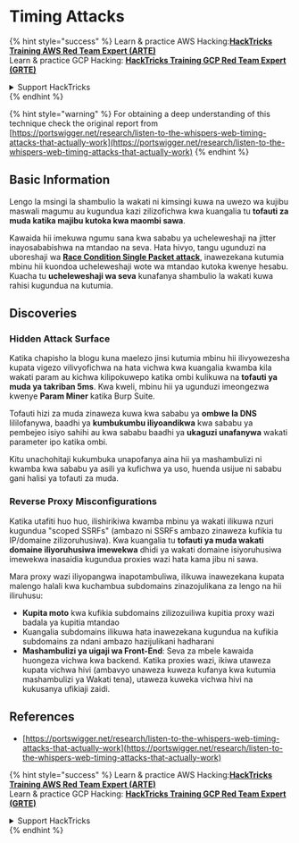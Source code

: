 # Timing Attacks

{% hint style="success" %}
Learn & practice AWS Hacking:<img src="../.gitbook/assets/arte.png" alt="" data-size="line">[**HackTricks Training AWS Red Team Expert (ARTE)**](https://training.hacktricks.xyz/courses/arte)<img src="../.gitbook/assets/arte.png" alt="" data-size="line">\
Learn & practice GCP Hacking: <img src="../.gitbook/assets/grte.png" alt="" data-size="line">[**HackTricks Training GCP Red Team Expert (GRTE)**<img src="../.gitbook/assets/grte.png" alt="" data-size="line">](https://training.hacktricks.xyz/courses/grte)

<details>

<summary>Support HackTricks</summary>

* Check the [**subscription plans**](https://github.com/sponsors/carlospolop)!
* **Join the** 💬 [**Discord group**](https://discord.gg/hRep4RUj7f) or the [**telegram group**](https://t.me/peass) or **follow** us on **Twitter** 🐦 [**@hacktricks\_live**](https://twitter.com/hacktricks\_live)**.**
* **Share hacking tricks by submitting PRs to the** [**HackTricks**](https://github.com/carlospolop/hacktricks) and [**HackTricks Cloud**](https://github.com/carlospolop/hacktricks-cloud) github repos.

</details>
{% endhint %}

{% hint style="warning" %}
For obtaining a deep understanding of this technique check the original report from [https://portswigger.net/research/listen-to-the-whispers-web-timing-attacks-that-actually-work](https://portswigger.net/research/listen-to-the-whispers-web-timing-attacks-that-actually-work)
{% endhint %}

## Basic Information

Lengo la msingi la shambulio la wakati ni kimsingi kuwa na uwezo wa kujibu maswali magumu au kugundua kazi zilizofichwa kwa kuangalia tu **tofauti za muda katika majibu kutoka kwa maombi sawa**.

Kawaida hii imekuwa ngumu sana kwa sababu ya ucheleweshaji na jitter inayosababishwa na mtandao na seva. Hata hivyo, tangu ugunduzi na uboreshaji wa [**Race Condition Single Packet attack**](race-condition.md#http-2-single-packet-attack-vs.-http-1.1-last-byte-synchronization), inawezekana kutumia mbinu hii kuondoa ucheleweshaji wote wa mtandao kutoka kwenye hesabu.\
Kuacha tu **ucheleweshaji wa seva** kunafanya shambulio la wakati kuwa rahisi kugundua na kutumia.

## Discoveries

### Hidden Attack Surface

Katika chapisho la blogu kuna maelezo jinsi kutumia mbinu hii ilivyowezesha kupata vigezo vilivyofichwa na hata vichwa kwa kuangalia kwamba kila wakati param au kichwa kilipokuwepo katika ombi kulikuwa na **tofauti ya muda ya takriban 5ms**. Kwa kweli, mbinu hii ya ugunduzi imeongezwa kwenye **Param Miner** katika Burp Suite.

Tofauti hizi za muda zinaweza kuwa kwa sababu ya **ombwe la DNS** lililofanywa, baadhi ya **kumbukumbu iliyoandikwa** kwa sababu ya pembejeo isiyo sahihi au kwa sababu baadhi ya **ukaguzi unafanywa** wakati parameter ipo katika ombi.

Kitu unachohitaji kukumbuka unapofanya aina hii ya mashambulizi ni kwamba kwa sababu ya asili ya kufichwa ya uso, huenda usijue ni sababu gani halisi ya tofauti za muda.

### Reverse Proxy Misconfigurations

Katika utafiti huo huo, ilishirikiwa kwamba mbinu ya wakati ilikuwa nzuri kugundua "scoped SSRFs" (ambazo ni SSRFs ambazo zinaweza kufikia tu IP/domaine zilizoruhusiwa). Kwa kuangalia tu **tofauti ya muda wakati domaine iliyoruhusiwa imewekwa** dhidi ya wakati domaine isiyoruhusiwa imewekwa inasaidia kugundua proxies wazi hata kama jibu ni sawa.

Mara proxy wazi iliyopangwa inapotambuliwa, ilikuwa inawezekana kupata malengo halali kwa kuchambua subdomains zinazojulikana za lengo na hii iliruhusu:

* **Kupita moto** kwa kufikia subdomains zilizozuiliwa kupitia proxy wazi badala ya kupitia mtandao
* Kuangalia subdomains ilikuwa hata inawezekana kugundua na kufikia subdomains za ndani ambazo hazijulikani hadharani
* **Mashambulizi ya uigaji wa Front-End**: Seva za mbele kawaida huongeza vichwa kwa backend. Katika proxies wazi, ikiwa utaweza kupata vichwa hivi (ambavyo unaweza kuweza kufanya kwa kutumia mashambulizi ya Wakati tena), utaweza kuweka vichwa hivi na kukusanya ufikiaji zaidi.

## References

* [https://portswigger.net/research/listen-to-the-whispers-web-timing-attacks-that-actually-work](https://portswigger.net/research/listen-to-the-whispers-web-timing-attacks-that-actually-work)

{% hint style="success" %}
Learn & practice AWS Hacking:<img src="../.gitbook/assets/arte.png" alt="" data-size="line">[**HackTricks Training AWS Red Team Expert (ARTE)**](https://training.hacktricks.xyz/courses/arte)<img src="../.gitbook/assets/arte.png" alt="" data-size="line">\
Learn & practice GCP Hacking: <img src="../.gitbook/assets/grte.png" alt="" data-size="line">[**HackTricks Training GCP Red Team Expert (GRTE)**<img src="../.gitbook/assets/grte.png" alt="" data-size="line">](https://training.hacktricks.xyz/courses/grte)

<details>

<summary>Support HackTricks</summary>

* Check the [**subscription plans**](https://github.com/sponsors/carlospolop)!
* **Join the** 💬 [**Discord group**](https://discord.gg/hRep4RUj7f) or the [**telegram group**](https://t.me/peass) or **follow** us on **Twitter** 🐦 [**@hacktricks\_live**](https://twitter.com/hacktricks\_live)**.**
* **Share hacking tricks by submitting PRs to the** [**HackTricks**](https://github.com/carlospolop/hacktricks) and [**HackTricks Cloud**](https://github.com/carlospolop/hacktricks-cloud) github repos.

</details>
{% endhint %}
